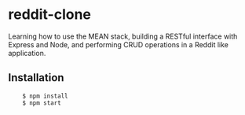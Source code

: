 # reddit-clone

Learning how to use the MEAN stack, building a RESTful interface with Express and Node, and performing CRUD operations in a Reddit like application.

## Installation

		$ npm install
		$ npm start
